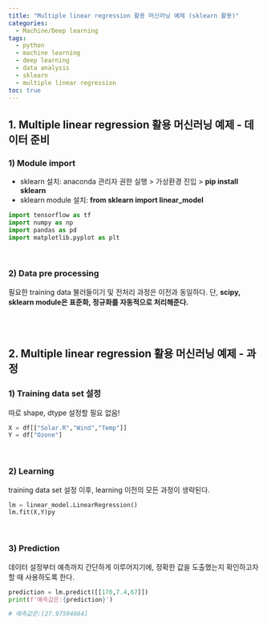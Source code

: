 ```yaml
---
title: "Multiple linear regression 활용 머신러닝 예제 (sklearn 활용)"
categories: 
  - Machine/Deep learning 
tags:
  - python
  - machine learning
  - deep learning
  - data analysis
  - sklearn
  - multiple linear regression
toc: true
---
```


## 1. Multiple linear regression 활용 머신러닝 예제 - 데이터 준비

### 1) Module import

- sklearn 설치: anaconda 관리자 권한 실행 > 가상환경 진입 > **pip install sklearn**
- sklearn module 설치: **from sklearn import linear_model**

```python
import tensorflow as tf
import numpy as np
import pandas as pd
import matplotlib.pyplot as plt
```
<br>

### 2) Data pre processing

필요한 training data 불러들이기 및 전처리 과정은 이전과 동일하다. 
단, **scipy, sklearn module은 표준화, 정규화를 자동적으로 처리해준다.** 

<br><br>

## 2. Multiple linear regression 활용 머신러닝 예제 - 과정

### 1) Training data set 설정

따로 shape, dtype 설정할 필요 없음!

```python
X = df[["Solar.R","Wind","Temp"]]
Y = df["Ozone"]
```

<br>

### 2) Learning

training data set 설정 이후, learning 이전의 모든 과정이 생략된다.

```python
lm = linear_model.LinearRegression()
lm.fit(X,Y)py
```

<br>

### 3) Prediction

데이터 설정부터 예측까지 간단하게 이루어지기에, 정확한 값을 도출했는지 확인하고자 할 때 사용하도록 한다. 

```python
prediction = lm.predict([[170,7.4,67]])
print(f'예측값은:{prediction}')

# 예측값은:[27.97594664]
```

